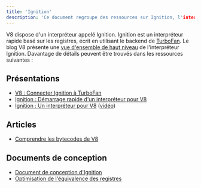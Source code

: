 ```yaml
---
title: 'Ignition'
description: 'Ce document regroupe des ressources sur Ignition, l'interpréteur de V8.'
---
```

V8 dispose d'un interpréteur appelé Ignition. Ignition est un interpréteur rapide basé sur les registres, écrit en utilisant le backend de [TurboFan](/docs/turbofan). Le blog V8 présente une [vue d'ensemble de haut niveau](/blog/ignition-interpreter) de l'interpréteur Ignition. Davantage de détails peuvent être trouvés dans les ressources suivantes :

## Présentations

- [V8 : Connecter Ignition à TurboFan](https://docs.google.com/presentation/d/1chhN90uB8yPaIhx_h2M3lPyxPgdPmkADqSNAoXYQiVE/edit)
- [Ignition : Démarrage rapide d'un interpréteur pour V8](https://docs.google.com/presentation/d/1HgDDXBYqCJNasBKBDf9szap1j4q4wnSHhOYpaNy5mHU/edit#slide=id.g1357e6d1a4_0_58)
- [Ignition : Un interpréteur pour V8](https://docs.google.com/presentation/d/1OqjVqRhtwlKeKfvMdX6HaCIu9wpZsrzqpIVIwQSuiXQ/edit) ([vidéo](https://youtu.be/r5OWCtuKiAk))

## Articles

- [Comprendre les bytecodes de V8](https://medium.com/dailyjs/understanding-v8s-bytecode-317d46c94775)

## Documents de conception

- [Document de conception d'Ignition](https://docs.google.com/document/d/11T2CRex9hXxoJwbYqVQ32yIPMh0uouUZLdyrtmMoL44/edit?ts=56f27d9d#heading=h.6jz9dj3bnr8t)
- [Optimisation de l'équivalence des registres](https://docs.google.com/document/d/1wW_VkkIwhAAgAxLYM0wvoTEkq8XykibDIikGpWH7l1I/edit?ts=570d7131#heading=h.6jz9dj3bnr8t)
